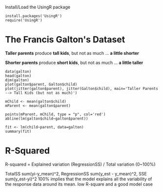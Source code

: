 Install/Load the UsingR package
```{R}
install.packages('UsingR')
require('UsingR')
```
# The Francis Galton's Dataset
__Taller parents__ produce __tall kids__, but not as much ... **a little shorter**

__Shorter parents__ produce __short kids__, but not as much ... **a little taller**

```{R}
data(galton)
head(galton)
dim(galton)
plot(galton$parent, Galton$child)
plot(jitter(galton$parent), jitter(Galton$child), main='Taller Parents --> Tall Kids (but not as much)')
```

```{R}
mChild <- mean(galton$child)
mParent <- mean(galton$parent)

points(mParent, mChild, type = "p", col='red')
abline(lm(galton$child~galton$parent))

fit <- lm(child~parent, data=galton)
summary(fit) 

```
# R-Squared
R-squared = Explained variation (RegressionSS) / Total variation (0~100%) 

TotalSS sum(yi-y_mean)^2, RegressionSS sum(y_est - y_mean)^2, SSE sum(y_est-yi)^2
100% implies that the model explains all the variability of the response data around its mean.
low R-square and a good model case
